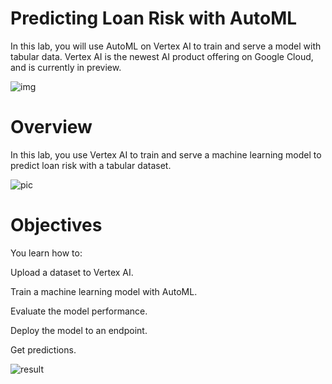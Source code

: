 # Predicting Loan Risk with AutoML
In this lab, you will use AutoML on Vertex AI to train and serve a model with tabular data. Vertex AI is the newest AI product offering on Google Cloud, and is currently in preview.

![img](https://www.databricks.com/en-website-assets/static/83d692198cde0132da8bf8349bdc1f13/30f3b/Glass-Box-Approach-to-AutoML-1-light.png)

# Overview
In this lab, you use Vertex AI to train and serve a machine learning model to predict loan risk with a tabular dataset.

![pic](https://miro.medium.com/v2/resize:fit:1400/1*CC5ty8K5kacSEsxodLBx7g.png)

# Objectives
You learn how to:

Upload a dataset to Vertex AI.

Train a machine learning model with AutoML.

Evaluate the model performance.

Deploy the model to an endpoint.

Get predictions.

![result](https://cdn.qwiklabs.com/A4JZx0Lr%2FoWJaLFG%2FuQtxyUyPb%2FhxFZFld1%2Fd%2BYkRlY%3D)
